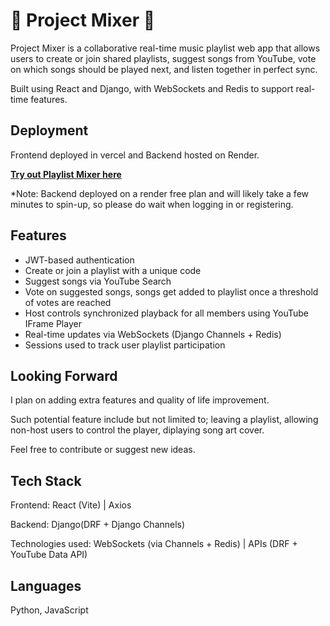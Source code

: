 # 🎵 Project Mixer 🎵

Project Mixer is a collaborative real-time music playlist web app that allows users to create or join shared playlists, suggest songs from YouTube, vote on which songs should be played next, and listen together in perfect sync.

Built using React and Django, with WebSockets and Redis to support real-time features.


## Deployment
Frontend deployed in vercel and Backend hosted on Render.

[**Try out Playlist Mixer here**](https://playlist-mixers.vercel.app/)

*Note: Backend deployed on a render free plan and will likely take a few minutes to spin-up, so please do wait when logging in or registering.

## Features

- JWT-based authentication
- Create or join a playlist with a unique code
- Suggest songs via YouTube Search
- Vote on suggested songs, songs get added to playlist once a threshold of votes are reached
- Host controls synchronized playback for all members using YouTube IFrame Player
- Real-time updates via WebSockets (Django Channels + Redis)
- Sessions used to track user playlist participation

## Looking Forward

I plan on adding extra features and quality of life improvement.

Such potential feature include but not limited to; leaving a playlist, allowing non-host users to control the player, diplaying song art cover.

Feel free to contribute or suggest new ideas.

## Tech Stack


Frontend: React (Vite) | Axios

Backend: Django(DRF + Django Channels)

Technologies used: WebSockets (via Channels + Redis) | APIs (DRF + YouTube Data API)


## Languages

 Python, JavaScript
 
